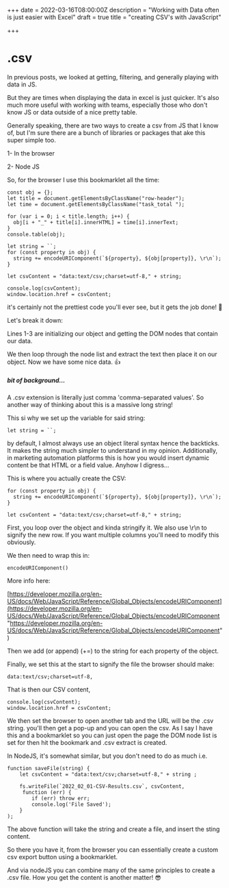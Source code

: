 +++
date = 2022-03-16T08:00:00Z
description = "Working with Data often is just easier with Excel"
draft = true
title = "creating CSV's with JavaScript"

+++
# .csv

In previous posts, we looked at getting, filtering, and generally playing with data in JS. 

But they are times when displaying the data in excel is just quicker. It's also much more useful with working with teams, especially those who don't know JS or data outside of a nice pretty table. 

Generally speaking, there are two ways to create a csv from JS that I know of, but I'm sure there are a bunch of libraries or packages that ake this super simple too. 

1- In the browser

2- Node JS

So, for the browser I use this bookmarklet all the time:

    const obj = {};
    let title = document.getElementsByClassName("row-header");
    let time = document.getElementsByClassName("task_total ");
    
    for (var i = 0; i < title.length; i++) {
      obj[i + "_" + title[i].innerHTML] = time[i].innerText;
    }
    console.table(obj);
    
    let string = ``;
    for (const property in obj) {
      string += encodeURIComponent(`${property}, ${obj[property]}, \r\n`);
    }
    
    let csvContent = "data:text/csv;charset=utf-8," + string;
    
    console.log(csvContent);
    window.location.href = csvContent;

it's certainly not the prettiest code you'll ever see, but it gets the job done! 🤣

Let's break it down:

Lines 1-3 are initializing our object and getting the DOM nodes that contain our data. 

We then loop through the node list and extract the text then place it on our object. Now we have some nice data. 👍  

##### bit of background...

A .csv extension is literally just comma 'comma-separated values'. So another way of thinking about this is a massive long string!

This si why we set up the variable for said string:

    let string = ``;

by default, I almost always use an object literal syntax hence the backticks. It makes the string much simpler to understand in my opinion. Additionally, in marketing automation platforms this is how you would insert dynamic content be that HTML or a field value. Anyhow I digress...

This is where you actually create the CSV:

    for (const property in obj) {
      string += encodeURIComponent(`${property}, ${obj[property]}, \r\n`);
    }
    
    let csvContent = "data:text/csv;charset=utf-8," + string;

First, you loop over the object and kinda stringify it. We also use \\r\\n to signify the new row. If you want multiple columns you'll need to modify this obviously. 

 We then need to wrap this in:

    encodeURIComponent()

More info here:

[https://developer.mozilla.org/en-US/docs/Web/JavaScript/Reference/Global_Objects/encodeURIComponent](https://developer.mozilla.org/en-US/docs/Web/JavaScript/Reference/Global_Objects/encodeURIComponent "https://developer.mozilla.org/en-US/docs/Web/JavaScript/Reference/Global_Objects/encodeURIComponent")

Then we add (or append) (+=) to the string for each property of the object. 

Finally, we set this at the start to signify the file the browser should make:

    data:text/csv;charset=utf-8,

That is then our CSV content, 

    console.log(csvContent);
    window.location.href = csvContent;

We then set the browser to open another tab and the URL will be the .csv string. you'll then get a pop-up and you can open the csv. As I say I have this and a bookmarklet so you can just open the page the DOM node list is set for then hit the bookmark and .csv extract is created. 

In NodeJS, it's somewhat similar, but you don't need to do as much i.e.

    function saveFile(string) {
        let csvContent = "data:text/csv;charset=utf-8," + string ;
        
        fs.writeFile(`2022_02_01-CSV-Results.csv`, csvContent,
         function (err) {
            if (err) throw err;              
            console.log('File Saved');
        }
    );

The above function will take the string and create a file, and insert the sting content. 

So there you have it, from the browser you can essentially create a custom csv export button using a bookmarklet. 

And via nodeJS you can combine many of the same principles to create a .csv file. How you get the content is another matter!  😎 